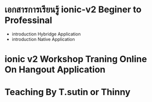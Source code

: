 # เอกสารการเรียนรู้ ionic-v2 Beginer to Professinal
- introduction Hybridge Application
- introduction Native Application
# ionic v2 Workshop Traning Online On Hangout Application 
# Teaching By T.sutin or Thinny
